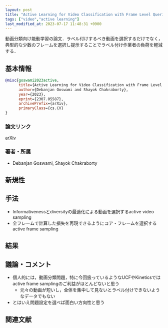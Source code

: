 ```yaml
---
layout: post
title: "Active Learning for Video Classification with Frame Level Queries. (arXiv:2307.05587v1 [cs.CV])"
tags: ["video","active learning"]
last_modified_at: 2023-07-17 11:48:31 +0900
---
```


動画分類向け能動学習の論文．ラベル付けするべき動画を選択するだけでなく，典型的な少数のフレームを選択し提示することでラベル付け作業者の負荷を軽減する．

## 基本情報

```bibtex
@misc{goswami2023active,
      title={Active Learning for Video Classification with Frame Level Queries}, 
      author={Debanjan Goswami and Shayok Chakraborty},
      year={2023},
      eprint={2307.05587},
      archivePrefix={arXiv},
      primaryClass={cs.CV}
}
```

### 論文リンク

[arXiv](https://ift.tt/eiSn34B)

### 著者・所属

* Debanjan Goswami, Shayok Chakraborty

## 新規性

## 手法

* Informativenessとdiversityの最適化による動画を選択するactive video sampling
* 全フレームで計算した損失を再現できるようにコア・フレームを選択するactive frame sampling

## 結果

## 議論・コメント

* 個人的には，動画分類問題，特に今回扱っているようなUCFやKineticsではactive frame samplingのご利益がほとんどないと思う
    * 元々の動画が短いし，全体を集中して見ないとラベル付けできないようなデータでもない
* とはいえ問題設定を選べば面白い方向性と思う

## 関連文献
